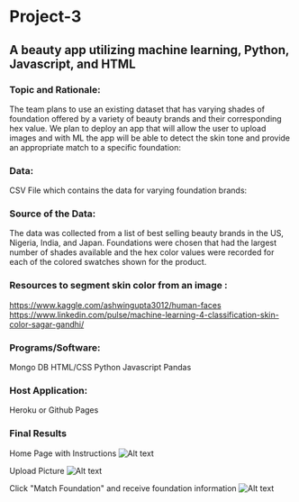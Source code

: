 # Project-3
## A beauty app utilizing machine learning, Python, Javascript, and HTML 


### Topic and Rationale:

The team plans to use an existing dataset that has varying shades of foundation offered by a variety of beauty brands and their corresponding hex value. We plan to deploy an app that will allow the user to upload images and with ML the app will be able to detect the skin tone and provide an appropriate match to a specific foundation: 

### Data: 

CSV File which contains the data for varying foundation brands: 


### Source of the Data:

The data was collected from a list of best selling beauty brands in the US, Nigeria, India, and Japan. Foundations were chosen that had the largest number of shades available and the hex color values were recorded for each of the colored swatches shown for the product.


### Resources to segment skin color from an image :

https://www.kaggle.com/ashwingupta3012/human-faces  
https://www.linkedin.com/pulse/machine-learning-4-classification-skin-color-sagar-gandhi/


### Programs/Software:

Mongo DB
HTML/CSS 
Python
Javascript
Pandas 

### Host Application:

Heroku or Github Pages

### Final Results

Home Page with Instructions
![Alt text](static/img/findyourmatch.PNG?raw=true "Find your Match")

Upload Picture
![Alt text](static/img/uploadpicture.PNG?raw=true "Upload")

Click "Match Foundation" and receive foundation information
![Alt text](static/img/match.PNG?raw=true "Match")
